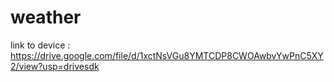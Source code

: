 # weather
link to device  : https://drive.google.com/file/d/1xctNsVGu8YMTCDP8CWOAwbvYwPnC5XY2/view?usp=drivesdk
